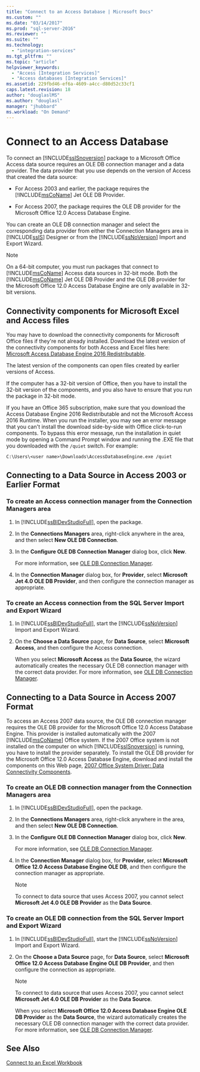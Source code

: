 ```yaml
---
title: "Connect to an Access Database | Microsoft Docs"
ms.custom: ""
ms.date: "03/14/2017"
ms.prod: "sql-server-2016"
ms.reviewer: ""
ms.suite: ""
ms.technology: 
  - "integration-services"
ms.tgt_pltfrm: ""
ms.topic: "article"
helpviewer_keywords: 
  - "Access [Integration Services]"
  - "Access databases [Integration Services]"
ms.assetid: 229fbd46-ef6a-4609-a4cc-d80d52c33cf1
caps.latest.revision: 18
author: "douglaslMS"
ms.author: "douglasl"
manager: "jhubbard"
ms.workload: "On Demand"
---
```

# Connect to an Access Database
  To connect an [!INCLUDE[ssISnoversion](../../includes/ssisnoversion-md.md)] package to a Microsoft Office Access data source requires an OLE DB connection manager and a data provider. The data provider that you use depends on the version of Access that created the data source:  
  
-   For Access 2003 and earlier, the package requires the [!INCLUDE[msCoName](../../includes/msconame-md.md)] Jet OLE DB Provider.  
  
-   For Access 2007, the package requires the OLE DB provider for the Microsoft Office 12.0 Access Database Engine.  
  
 You can create an OLE DB connection manager and select the corresponding data provider from either the Connection Managers area in [!INCLUDE[ssIS](../../includes/ssis-md.md)] Designer or from the [!INCLUDE[ssNoVersion](../../includes/ssnoversion-md.md)] Import and Export Wizard.  
  
> [!NOTE]  
>  On a 64-bit computer, you must run packages that connect to [!INCLUDE[msCoName](../../includes/msconame-md.md)] Access data sources in 32-bit mode. Both the [!INCLUDE[msCoName](../../includes/msconame-md.md)] Jet OLE DB Provider and the OLE DB provider for the Microsoft Office 12.0 Access Database Engine are only available in 32-bit versions.  

## Connectivity components for Microsoft Excel and Access files
  
You may have to download the connectivity components for Microsoft Office files if they're not already installed. Download the latest version of the connectivity components for both Access and Excel files here:
[Microsoft Access Database Engine 2016 Redistributable](https://www.microsoft.com/download/details.aspx?id=54920).
  
The latest version of the components can open files created by earlier versions of Access.

If the computer has a 32-bit version of Office, then you have to install the 32-bit version of the components, and you also have to ensure that you run the package in 32-bit mode.

If you have an Office 365 subscription, make sure that you download the Access Database Engine 2016 Redistributable and not the Microsoft Access 2016 Runtime. When you run the installer, you may see an error message that you can't install the download side-by-side with Office click-to-run components. To bypass this error message, run the installation in quiet mode by opening a Command Prompt window and running the .EXE file that you downloaded with the `/quiet` switch. For example:

`C:\Users\<user name>\Downloads\AccessDatabaseEngine.exe /quiet`
  
## Connecting to a Data Source in Access 2003 or Earlier Format  
  
### To create an Access connection manager from the Connection Managers area  
  
1.  In [!INCLUDE[ssBIDevStudioFull](../../includes/ssbidevstudiofull-md.md)], open the package.  
  
2.  In the **Connections Managers** area, right-click anywhere in the area, and then select **New OLE DB Connection**.  
  
3.  In the **Configure OLE DB Connection Manager** dialog box, click **New**.  
  
     For more information, see [OLE DB Connection Manager](../../integration-services/connection-manager/ole-db-connection-manager.md).  
  
4.  In the **Connection Manager** dialog box, for **Provider**, select **Microsoft Jet 4.0 OLE DB Provider**, and then configure the connection manager as appropriate.  
  
### To create an Access connection from the SQL Server Import and Export Wizard  
  
1.  In [!INCLUDE[ssBIDevStudioFull](../../includes/ssbidevstudiofull-md.md)], start the [!INCLUDE[ssNoVersion](../../includes/ssnoversion-md.md)] Import and Export Wizard.  
  
2.  On the **Choose a Data Source** page, for **Data Source**, select **Microsoft Access**, and then configure the Access connection.  
  
     When you select **Microsoft Access** as the **Data Source**, the wizard automatically creates the necessary OLE DB connection manager with the correct data provider. For more information, see [OLE DB Connection Manager](../../integration-services/connection-manager/ole-db-connection-manager.md).  
  
## Connecting to a Data Source in Access 2007 Format  
 To access an Access 2007 data source, the OLE DB connection manager requires the OLE DB provider for the Microsoft Office 12.0 Access Database Engine. This provider is installed automatically with the 2007 [!INCLUDE[msCoName](../../includes/msconame-md.md)] Office system. If the 2007 Office system is not installed on the computer on which [!INCLUDE[ssISnoversion](../../includes/ssisnoversion-md.md)] is running, you have to install the provider separately. To install the OLE DB provider for the Microsoft Office 12.0 Access Database Engine, download and install the components on this Web page, [2007 Office System Driver: Data Connectivity Components](http://go.microsoft.com/fwlink/?LinkId=98155).  
  
### To create an OLE DB connection manager from the Connection Managers area  
  
1.  In [!INCLUDE[ssBIDevStudioFull](../../includes/ssbidevstudiofull-md.md)], open the package.  
  
2.  In the **Connections Managers** area, right-click anywhere in the area, and then select **New OLE DB Connection**.  
  
3.  In the **Configure OLE DB Connection Manager** dialog box, click **New**.  
  
     For more information, see [OLE DB Connection Manager](../../integration-services/connection-manager/ole-db-connection-manager.md).  
  
4.  In the **Connection Manager** dialog box, for **Provider**, select **Microsoft Office 12.0 Access Database Engine OLE DB**, and then configure the connection manager as appropriate.  
  
    > [!NOTE]  
    >  To connect to data source that uses Access 2007, you cannot select **Microsoft Jet 4.0 OLE DB Provider** as the **Data Source**.  
  
### To create an OLE DB connection from the SQL Server Import and Export Wizard  
  
1.  In [!INCLUDE[ssBIDevStudioFull](../../includes/ssbidevstudiofull-md.md)], start the [!INCLUDE[ssNoVersion](../../includes/ssnoversion-md.md)] Import and Export Wizard.  
  
2.  On the **Choose a Data Source** page, for **Data Source**, select **Microsoft Office 12.0 Access Database Engine OLE DB Provider**, and then configure the connection as appropriate.  
  
    > [!NOTE]  
    >  To connect to data source that uses Access 2007, you cannot select **Microsoft Jet 4.0 OLE DB Provider** as the **Data Source**.  
  
     When you select **Microsoft Office 12.0 Access Database Engine OLE DB Provider** as the **Data Source**, the wizard automatically creates the necessary OLE DB connection manager with the correct data provider. For more information, see [OLE DB Connection Manager](../../integration-services/connection-manager/ole-db-connection-manager.md).  
  
## See Also  
 [Connect to an Excel Workbook](../../integration-services/connection-manager/connect-to-an-excel-workbook.md)  
  
  
